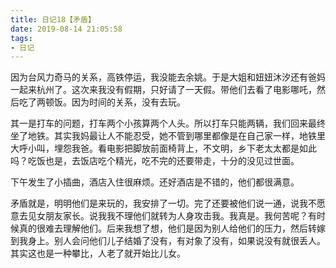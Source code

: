 ```yaml
---
title: 日记18【矛盾】
date: 2019-08-14 21:05:58
tags:
- 日记
---
```


因为台风力奇马的关系，高铁停运，我没能去余姚。于是大姐和妞妞沐汐还有爸妈一起来杭州了。这次来我没有假期，只好请了一天假。带他们去看了电影哪吒，然后吃了两顿饭。因为时间的关系，没有去玩。

其一是打车的问题，打车两个小孩算两个人头。所以打车只能两辆，我们回来最终坐了地铁。其实我妈最让人不能忍受，她不管到哪里都像是在自己家一样，地铁里大呼小叫，埋怨我爸。看电影把脚放前面椅背上，不文明，乡下老太太都是如此吗？吃饭也是，去饭店吃个精光，吃不完的还要带走，十分的没见过世面。

下午发生了小插曲，酒店入住很麻烦。还好酒店是不错的，他们都很满意。

矛盾就是，明明他们是来玩的，我安排了一切。完了还要被他们说一通，说我不愿意去见女朋友家长。说我我不理他们就转为人身攻击我。我真是。我何苦呢？有时候真的很难去理解他们。后来我想了想，他们是因为别人给他们的压力，然后转嫁到我身上。别人会问他们儿子结婚了没有，有对象了没有，如果说没有就很丢人。其实这也是一种攀比，人老了就开始比儿女。
